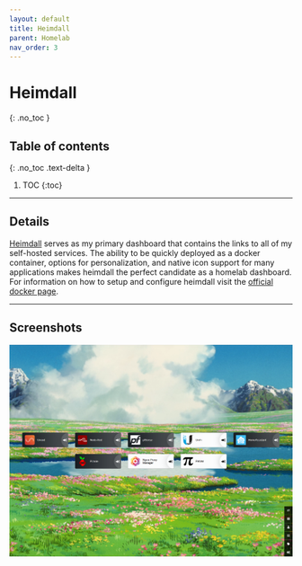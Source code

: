 ```yaml
---
layout: default
title: Heimdall
parent: Homelab
nav_order: 3
---
```


# Heimdall
{: .no_toc }

## Table of contents
{: .no_toc .text-delta }

1. TOC
{:toc}

---

## Details

[Heimdall](https://heimdall.site/) serves as my primary dashboard that contains the links to all of my self-hosted services. The ability to be quickly deployed as a docker container, options for personalization, and native icon support for many applications makes heimdall the perfect candidate as a homelab dashboard. For information on how to setup and configure heimdall visit the [official docker page](https://hub.docker.com/r/linuxserver/heimdall/). 

---

## Screenshots

<div class="code-example">
<img src="/assets/images/heimdall.png" alt="Heimdall Page"> 
</div>
